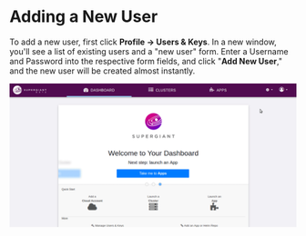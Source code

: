 # Adding a New User

To add a new user, first click **Profile -> Users & Keys**. In a new window, you'll see a list of existing users and a "new user" form. Enter a Username and Password into the respective form fields, and click "**Add New User**," and the new user will be created almost instantly. 

![](../img/new-user.gif)